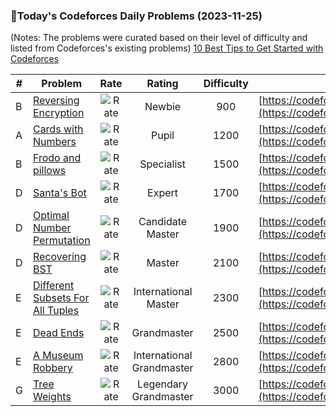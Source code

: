 ### 🌟Today's Codeforces Daily Problems (2023-11-25)
(Notes: The problems were curated based on their level of difficulty and listed from Codeforces's existing problems)
[10 Best Tips to Get Started with Codeforces](https://github.com/ika9810/Codeforces-Daily-Problems/blob/main/10%20Best%20Tips%20to%20Get%20Started%20with%20Codeforces.md)

| # | Problem | Rate| Rating | Difficulty | Contest |
|---| ----- | :--------: | :----------: | :----------: | ---------- |
|B|[Reversing Encryption](https://codeforces.com/contest/999/problem/B)|![Rate](https://img.shields.io/badge/Newbie-900-lightgrey)|Newbie|900|[https://codeforces.com/contest/999](https://codeforces.com/contest/999)|
|A|[Cards with Numbers](https://codeforces.com/contest/254/problem/A)|![Rate](https://img.shields.io/badge/Pupil-1200-brightgreen)|Pupil|1200|[https://codeforces.com/contest/254](https://codeforces.com/contest/254)|
|B|[Frodo and pillows](https://codeforces.com/contest/760/problem/B)|![Rate](https://img.shields.io/badge/Specialist-1500-9cf)|Specialist|1500|[https://codeforces.com/contest/760](https://codeforces.com/contest/760)|
|D|[Santa's Bot](https://codeforces.com/contest/1279/problem/D)|![Rate](https://img.shields.io/badge/Expert-1700-blue)|Expert|1700|[https://codeforces.com/contest/1279](https://codeforces.com/contest/1279)|
|D|[Optimal Number Permutation](https://codeforces.com/contest/622/problem/D)|![Rate](https://img.shields.io/badge/Candidate%20Master-1900-blueviolet)|Candidate Master|1900|[https://codeforces.com/contest/622](https://codeforces.com/contest/622)|
|D|[Recovering BST](https://codeforces.com/contest/1025/problem/D)|![Rate](https://img.shields.io/badge/Master-2100-orange)|Master|2100|[https://codeforces.com/contest/1025](https://codeforces.com/contest/1025)|
|E|[Different Subsets For All Tuples](https://codeforces.com/contest/660/problem/E)|![Rate](https://img.shields.io/badge/International%20Master-2300-orange)|International Master|2300|[https://codeforces.com/contest/660](https://codeforces.com/contest/660)|
|E|[Dead Ends](https://codeforces.com/contest/53/problem/E)|![Rate](https://img.shields.io/badge/Grandmaster-2500-red)|Grandmaster|2500|[https://codeforces.com/contest/53](https://codeforces.com/contest/53)|
|E|[A Museum Robbery](https://codeforces.com/contest/601/problem/E)|![Rate](https://img.shields.io/badge/International%20Grandmaster-2800-red)|International Grandmaster|2800|[https://codeforces.com/contest/601](https://codeforces.com/contest/601)|
|G|[Tree Weights](https://codeforces.com/contest/1844/problem/G)|![Rate](https://img.shields.io/badge/Legendary%20Grandmaster-3000-red)|Legendary Grandmaster|3000|[https://codeforces.com/contest/1844](https://codeforces.com/contest/1844)|
